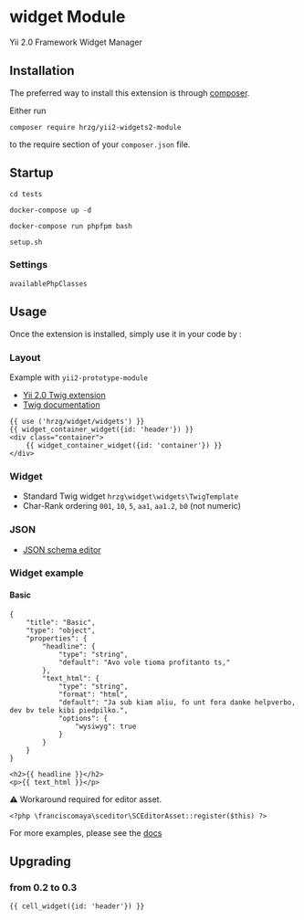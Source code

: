widget Module
===============

Yii 2.0 Framework Widget Manager

Installation
------------

The preferred way to install this extension is through [composer](http://getcomposer.org/download/).

Either run

```
composer require hrzg/yii2-widgets2-module
```

to the require section of your `composer.json` file.


Startup
-------

```
cd tests

docker-compose up -d

docker-compose run phpfpm bash

setup.sh
```


### Settings

`availablePhpClasses`


Usage
-----

Once the extension is installed, simply use it in your code by  :

### Layout

Example with `yii2-prototype-module`

- [Yii 2.0 Twig extension](https://github.com/yiisoft/yii2-twig/tree/master/docs/guide)
- [Twig documentation](http://twig.sensiolabs.org/documentation)

```
{{ use ('hrzg/widget/widgets') }}
{{ widget_container_widget({id: 'header'}) }}
<div class="container">
    {{ widget_container_widget({id: 'container'}) }}
</div>
```

### Widget

- Standard Twig widget `hrzg\widget\widgets\TwigTemplate`
- Char-Rank ordering `001`, `10`, `5`, `aa1`, `aa1.2`, `b0` (not numeric) 

### JSON

- [JSON schema editor](https://github.com/jdorn/json-editor)


### Widget example

#### Basic

```
{
    "title": "Basic",
    "type": "object",
    "properties": {
        "headline": {
            "type": "string",
            "default": "Avo vole tioma profitanto ts,"
        },
        "text_html": {
            "type": "string",
            "format": "html",
            "default": "Ja sub kiam aliu, fo unt fora danke helpverbo, dev bv tele kibi piedpilko.",
            "options": {
                "wysiwyg": true
            }
        }
    }
}
```

```
<h2>{{ headline }}</h2>
<p>{{ text_html }}</p>
```

:warning: Workaround required for editor asset.

```
<?php \franciscomaya\sceditor\SCEditorAsset::register($this) ?>
```

For more examples, please see the [docs](./docs)


Upgrading
---------

### from 0.2 to 0.3

    {{ cell_widget({id: 'header'}) }}